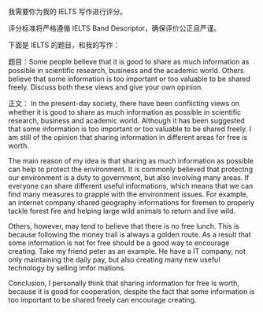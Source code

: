我需要你为我的 IELTS 写作进行评分。

评分标准将严格遵循 IELTS Band Descriptor，确保评价公正且严谨。

下面是 IELTS 的题目，和我的写作：

题目：Some people believe that it is good to share as much information as possible in scientific research, business and the academic world. Others believe that some information is too important or too valuable to be shared freely.
Discuss both these views and give your own opinion.


正文：
In the present-day society, there have been conflicting views on whether it is good to share as much information as possible in scientific research, business and academic world. Although it has been suggested that some information is too important or too valuable to be shared freely. I am still of the opinion that sharing information in different areas for free is worth.

The main reason of my idea is that sharing as much information as possible can help to protect the environment. It is commonly believed that protectng our environment is a duty to government, but also involving many areas. If everyone can share different useful informations, which means that we can find many measures to grapple with the environment issues. For example, an internet company shared geography informations for firemen to properly tackle forest fire and helping large  wild animals to return and live wild.

Others, however, may tend to believe that there is no free lunch. This is because following the money trail is always a golden route. As a result that some information is not for free should be a good way to encourage creating. Take my friend peter as an example. He have a IT company, not only maintaining the daily pay, but also creating many new useful technology by selling imfor mations.

Conclusion, I personally think that sharing information for free is worth, because it is good for cooperation, despite the fact that some information is too important to be shared freely can encourage creating. 
